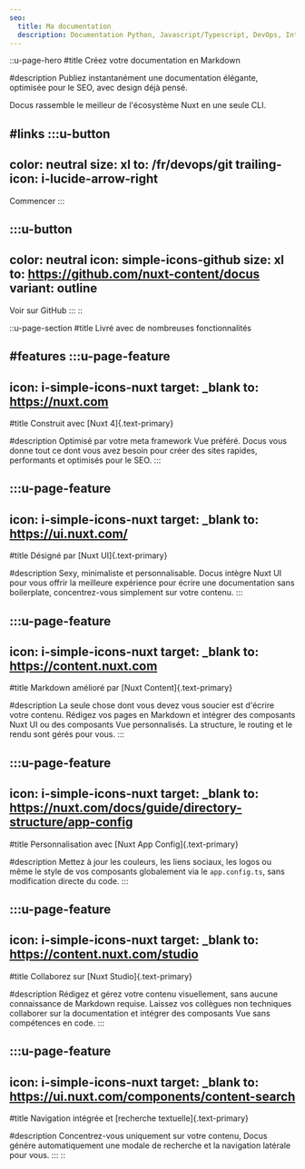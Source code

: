 ```yaml
---
seo:
  title: Ma documentation
  description: Documentation Python, Javascript/Typescript, DevOps, Intélligence Artificielle.
---
```


::u-page-hero
#title
Créez votre documentation en Markdown

#description
Publiez instantanément une documentation élégante, optimisée pour le SEO, avec design déjà pensé.

Docus rassemble le meilleur de l'écosystème Nuxt en une seule CLI.

#links
  :::u-button
  ---
  color: neutral
  size: xl
  to: /fr/devops/git
  trailing-icon: i-lucide-arrow-right
  ---
  Commencer
  :::

  :::u-button
  ---
  color: neutral
  icon: simple-icons-github
  size: xl
  to: https://github.com/nuxt-content/docus
  variant: outline
  ---
  Voir sur GitHub
  :::
::

::u-page-section
#title
Livré avec de nombreuses fonctionnalités

#features
  :::u-page-feature
  ---
  icon: i-simple-icons-nuxt
  target: _blank
  to: https://nuxt.com
  ---
  #title
  Construit avec [Nuxt 4]{.text-primary}
  
  #description
  Optimisé par votre meta framework Vue préféré. Docus vous donne tout ce dont vous avez besoin pour créer des sites rapides, performants et optimisés pour le SEO.
  :::

  :::u-page-feature
  ---
  icon: i-simple-icons-nuxt
  target: _blank
  to: https://ui.nuxt.com/
  ---
  #title
  Désigné par [Nuxt UI]{.text-primary}
  
  #description
  Sexy, minimaliste et personnalisable. Docus intègre Nuxt UI pour vous offrir la meilleure expérience pour écrire une documentation sans boilerplate, concentrez-vous simplement sur votre contenu.
  :::

  :::u-page-feature
  ---
  icon: i-simple-icons-nuxt
  target: _blank
  to: https://content.nuxt.com
  ---
  #title
  Markdown amélioré par [Nuxt Content]{.text-primary}
  
  #description
  La seule chose dont vous devez vous soucier est d'écrire votre contenu. Rédigez vos pages en Markdown et intégrer des composants Nuxt UI ou des composants Vue personnalisés. La structure, le routing et le rendu sont gérés pour vous.
  :::

  :::u-page-feature
  ---
  icon: i-simple-icons-nuxt
  target: _blank
  to: https://nuxt.com/docs/guide/directory-structure/app-config
  ---
  #title
  Personnalisation avec [Nuxt App Config]{.text-primary}
  
  #description
  Mettez à jour les couleurs, les liens sociaux, les logos ou même le style de vos composants globalement via le `app.config.ts`, sans modification directe du code.
  :::

  :::u-page-feature
  ---
  icon: i-simple-icons-nuxt
  target: _blank
  to: https://content.nuxt.com/studio
  ---
  #title
  Collaborez sur [Nuxt Studio]{.text-primary}
  
  #description
  Rédigez et gérez votre contenu visuellement, sans aucune connaissance de Markdown requise. Laissez vos collègues non techniques collaborer sur la documentation et intégrer des composants Vue sans compétences en code.
  :::

  :::u-page-feature
  ---
  icon: i-simple-icons-nuxt
  target: _blank
  to: https://ui.nuxt.com/components/content-search
  ---
  #title
  Navigation intégrée et [recherche textuelle]{.text-primary}
  
  #description
  Concentrez-vous uniquement sur votre contenu, Docus génère automatiquement une modale de recherche et la navigation latérale pour vous.
  :::
:: 
